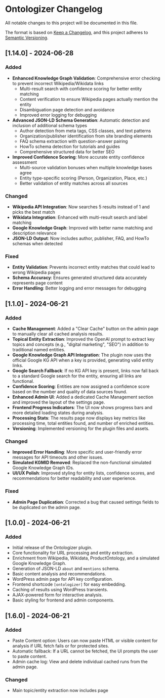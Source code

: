 # Ontologizer Changelog

All notable changes to this project will be documented in this file.

The format is based on [Keep a Changelog](https://keepachangelog.com/en/1.0.0/),
and this project adheres to [Semantic Versioning](https://semver.org/spec/v2.0.0.html).

## [1.14.0] - 2024-06-28

### Added
- **Enhanced Knowledge Graph Validation**: Comprehensive error checking to prevent incorrect Wikipedia/Wikidata links
  - Multi-result search with confidence scoring for better entity matching
  - Content verification to ensure Wikipedia pages actually mention the entity
  - Disambiguation page detection and avoidance
  - Improved error logging for debugging
- **Advanced JSON-LD Schema Generation**: Automatic detection and inclusion of additional schema types
  - Author detection from meta tags, CSS classes, and text patterns
  - Organization/publisher identification from site branding elements
  - FAQ schema extraction with question-answer pairing
  - HowTo schema detection for tutorials and guides
  - Comprehensive structured data for better SEO
- **Improved Confidence Scoring**: More accurate entity confidence assessment
  - Multi-source validation bonuses when multiple knowledge bases agree
  - Entity type-specific scoring (Person, Organization, Place, etc.)
  - Better validation of entity matches across all sources

### Changed
- **Wikipedia API Integration**: Now searches 5 results instead of 1 and picks the best match
- **Wikidata Integration**: Enhanced with multi-result search and label matching
- **Google Knowledge Graph**: Improved with better name matching and description relevance
- **JSON-LD Output**: Now includes author, publisher, FAQ, and HowTo schemas when detected

### Fixed
- **Entity Validation**: Prevents incorrect entity matches that could lead to wrong Wikipedia pages
- **Schema Accuracy**: Ensures generated structured data accurately represents page content
- **Error Handling**: Better logging and error messages for debugging

## [1.1.0] - 2024-06-21

### Added
- **Cache Management**: Added a "Clear Cache" button on the admin page to manually clear all cached analysis results.
- **Topical Entity Extraction**: Improved the OpenAI prompt to extract key topics and concepts (e.g., "digital marketing", "SEO") in addition to traditional named entities.
- **Google Knowledge Graph API Integration**: The plugin now uses the official Google KG API when a key is provided, generating valid entity links.
- **Google Search Fallback**: If no KG API key is present, links now fall back to a standard Google search for the entity, ensuring all links are functional.
- **Confidence Scoring**: Entities are now assigned a confidence score based on the number and quality of data sources found.
- **Enhanced Admin UI**: Added a dedicated Cache Management section and improved the layout of the settings page.
- **Frontend Progress Indicators**: The UI now shows progress bars and more detailed loading states during analysis.
- **Processing Stats**: The results page now displays key metrics like processing time, total entities found, and number of enriched entities.
- **Versioning**: Implemented versioning for the plugin files and assets.

### Changed
- **Improved Error Handling**: More specific and user-friendly error messages for API timeouts and other issues.
- **Simulated KGMID Removed**: Replaced the non-functional simulated Google Knowledge Graph IDs.
- **UI/UX Polish**: Improved styling for entity lists, confidence scores, and recommendations for better readability and user experience.

### Fixed
- **Admin Page Duplication**: Corrected a bug that caused settings fields to be duplicated on the admin page.

## [1.0.0] - 2024-06-21

### Added
- Initial release of the Ontologizer plugin.
- Core functionality for URL processing and entity extraction.
- Enrichment from Wikipedia, Wikidata, ProductOntology, and a simulated Google Knowledge Graph.
- Generation of JSON-LD `about` and `mentions` schema.
- Basic content analysis and recommendations.
- WordPress admin page for API key configuration.
- Frontend shortcode `[ontologizer]` for easy embedding.
- Caching of results using WordPress transients.
- AJAX-powered form for interactive analysis.
- Basic styling for frontend and admin components.

## [1.6.0] - 2024-06-21

### Added
- Paste Content option: Users can now paste HTML or visible content for analysis if URL fetch fails or for protected sites.
- Automatic fallback: If a URL cannot be fetched, the UI prompts the user to paste content.
- Admin cache log: View and delete individual cached runs from the admin page.

### Changed
- Main topic/entity extraction now includes page <title> and meta description for improved accuracy.
- Improved error handling and user prompts for fetch failures.

### Fixed
- Various UI and UX improvements for fallback and cache management.

## [1.6.1] - 2024-06-21

### Added
- OpenAI token usage and estimated cost are now tracked and displayed in the Analysis Results section.

### Changed
- Main topic and entity extraction logic now prioritizes title, meta description, and headings for more accurate topic detection and salience.
- Only truly off-topic entities are marked as irrelevant; subdomains and solutions are now correctly grouped and scored.

### Fixed
- Improved consistency between entity relevance and recommendations.

## [1.7.0] - 2024-06-21

### Added
- Combined main topic logic: If two top entities appear together in the title, meta, or headings, the plugin will use the combined phrase as the main topic (e.g., 'Higher Education Digital Marketing').

### Changed
- Improved main topic detection for intersectional/compound topics.

## [1.7.1] - 2024-06-21

### Added
- Improved combined entity detection: Finds the longest relevant phrase from top entities in title/meta/headings for main topic.
- Sub-entity inclusion: Ensures important sub-entities (e.g., 'Higher Education') are included if present in title/meta/headings.

### Changed
- More robust main topic and entity extraction for intersectional/compound topics.

## [1.7.2] - 2024-06-21

### Fixed
- Always includes capitalized n-grams (e.g., 'Higher Education') from title/meta/headings/URL as entities, ensuring core topics are never missed.

## [1.7.4] - Improved entity identification, main topic extraction, and developer attribution to Will Scott

## [1.8.0] - Added front-end cache override option for users to force fresh analysis of a URL. Minor improvements to main topic selection flexibility.

## [1.9.0] - Improved main topic extraction: Now automatically detects course/program names from page titles (e.g., "AI Marketing Course"). Enhanced phrase detection for better topic identification.

## [1.10.0] - Improved contextual entity handling for Person topics: cuisine, city, organization, restaurant, place, location, and region are no longer flagged as off-topic.

## [1.11.0] - Improved salience tips for Person topics: now recommends strengthening connections to contextually relevant entities (cuisine, city, organization, restaurant, place, location, region, book, TV show) instead of removing them.

## [1.12.0] - Recommendations now default to aligning/integrating related entities with the main topic, only suggesting removal for truly irrelevant content.

## [1.13.0] - Entities present in the title, headings, or more than once in the body are never flagged as irrelevant.

## [Unreleased]
- Improved entity identification and main topic extraction logic
- Main topic now prefers exact phrase matches and boosts Person/Organization entities
- Entities are enriched with type information (Person, Organization, etc.) for better topic selection 
